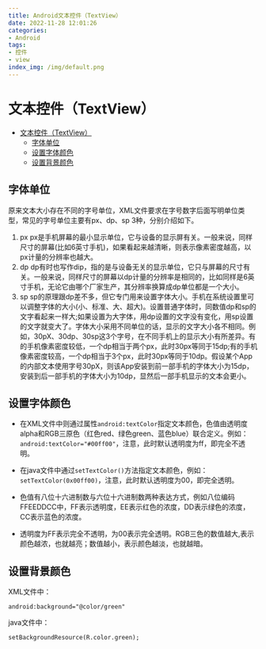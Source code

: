 ```yaml
---
title: Android文本控件（TextView）
date: 2022-11-28 12:01:26
categories:
- Android
tags:
- 控件
- view
index_img: /img/default.png
---
```

# 文本控件（TextView）

- [文本控件（TextView）](#文本控件textview)
  - [字体单位](#字体单位)
  - [设置字体颜色](#设置字体颜色)
  - [设置背景颜色](#设置背景颜色)

## 字体单位

原来文本大小存在不同的字号单位，XML文件要求在字号数字后面写明单位类型，常见的字号单位主要有px、dp、sp 3种，分别介绍如下。
1. px
px是手机屏幕的最小显示单位，它与设备的显示屏有关。一般来说，同样尺寸的屏幕(比如6英寸手机)，如果看起来越清晰，则表示像素密度越高，以px计量的分辨率也越大。
2. dp
dp有时也写作dip，指的是与设备无关的显示单位，它只与屏幕的尺寸有关。一般来说，同样尺寸的屏幕以dp计量的分辨率是相同的，比如同样是6英寸手机，无论它由哪个厂家生产，其分辨率换算成dp单位都是一个大小。
3. sp
sp的原理跟dp差不多，但它专门用来设置字体大小。手机在系统设置里可以调整字体的大小(小、标准、大、超大)。设置普通字体时，同数值dp和sp的文字看起来一样大;如果设置为大字体，用dp设置的文字没有变化，用sp设置的文字就变大了。字体大小采用不同单位的话，显示的文字大小各不相同。例如，30pX、30dp、30sp这3个字号，在不同手机上的显示大小有所差异。有的手机像素密度较低，一个dp相当于两个px，此时30px等同于15dp;有的手机像素密度较高，一个dp相当于3个px，此时30px等同于10dp。假设某个App的内部文本使用字号30pX，则该App安装到前一部手机的字体大小为15dp，安装到后一部手机的字体大小为10dp，显然后一部手机显示的文本会更小。

## 设置字体颜色

- 在XML文件中则通过属性`android:textColor`指定文本颜色，色值由透明度alpha和RGB三原色（红色red、绿色green、蓝色blue）联合定义。例如：`android:textColor="#00ff00"`，注意，此时默认透明度为ff，即完全不透明。
  
- 在java文件中通过`setTextColor()`方法指定文本颜色，例如：`setTextColor(0x00ff00)`，注意，此时默认透明度为00，即完全透明。
  
- 色值有八位十六进制数与六位十六进制数两种表达方式，例如八位编码FFEEDDCC中，FF表示透明度，EE表示红色的浓度，DD表示绿色的浓度，CC表示蓝色的浓度。
  
- 透明度为FF表示完全不透明，为00表示完全透明。RGB三色的数值越大,表示颜色越浓，也就越亮；数值越小，表示颜色越淡，也就越暗。

## 设置背景颜色

XML文件中：

`android:background="@color/green"`

java文件中：

`setBackgroundResource(R.color.green);`

